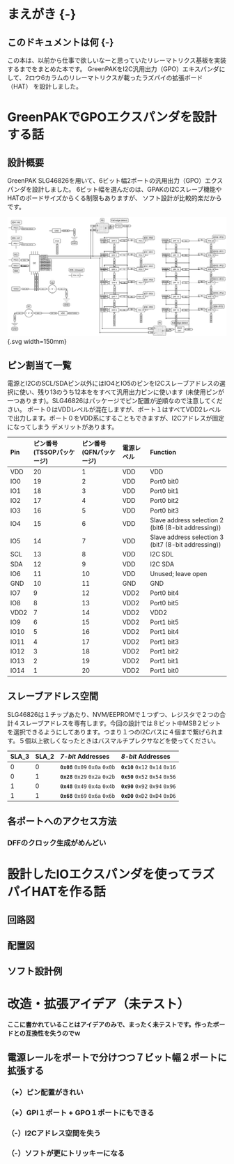 # まえがき {-}

## このドキュメントは何 {-}

この本は、以前から仕事で欲しいなーと思っていたリレーマトリクス基板を実装するまでをまとめた本です。
GreenPAKをI2C汎用出力（GPO）エキスパンダにして、2ロウ6カラムのリレーマトリクスが載ったラズパイの拡張ボード（HAT）
を設計しました。

# GreenPAKでGPOエクスパンダを設計する話

## 設計概要

GreenPAK SLG46826を用いて、6ビット幅2ポートの汎用出力（GPO）エクスパンダを設計しました。
6ビット幅を選んだのは、GPAKのI2Cスレーブ機能やHATのボードサイズからくる制限もありますが、
ソフト設計が比較的楽だからです。

![](images/ioexpander-12bit.svg){.svg width=150mm}

## ピン割当て一覧

電源とI2CのSCL/SDAピン以外にはIO4とIO5のピンをI2Cスレーブアドレスの選択に使い、残り13のうち12本ををすべて汎用出力ピンに使います
(未使用ピンが一つあります)。SLG46826はパッケージでピン配置が逆順なので注意してください。
ポート０はVDDレベルが混在しますが、ポート１はすべてVDD2レベルで出力します。ポート０をVDD系にすることもできますが、I2Cアドレスが固定になってしまう
デメリットがあります。

| Pin  | ピン番号(TSSOPパッケージ) | ピン番号(QFNパッケージ) | 電源レベル | Function                                            |
|:-----|:--------------------------|:------------------------|:-----------|:----------------------------------------------------|
| VDD  | 20                        | 1                       | VDD        | VDD                                                 |
| IO0  | 19                        | 2                       | VDD        | Port0 bit0                                          |
| IO1  | 18                        | 3                       | VDD        | Port0 bit1                                          |
| IO2  | 17                        | 4                       | VDD        | Port0 bit2                                          |
| IO3  | 16                        | 5                       | VDD        | Port0 bit3                                          |
| IO4  | 15                        | 6                       | VDD        | Slave address selection 2 (bit6 (8-bit addressing)) |
| IO5  | 14                        | 7                       | VDD        | Slave address selection 3 (bit7 (8-bit addressing)) |
| SCL  | 13                        | 8                       | VDD        | I2C SDL                                             |
| SDA  | 12                        | 9                       | VDD        | I2C SDA                                             |
| IO6  | 11                        | 10                      | VDD        | Unused; leave open                                  |
| GND  | 10                        | 11                      | GND        | GND                                                 |
| IO7  | 9                         | 12                      | VDD2       | Port0 bit4                                          |
| IO8  | 8                         | 13                      | VDD2       | Port0 bit5                                          |
| VDD2 | 7                         | 14                      | VDD2       | VDD2                                                |
| IO9  | 6                         | 15                      | VDD2       | Port1 bit5                                          |
| IO10 | 5                         | 16                      | VDD2       | Port1 bit4                                          |
| IO11 | 4                         | 17                      | VDD2       | Port1 bit3                                          |
| IO12 | 3                         | 18                      | VDD2       | Port1 bit2                                          |
| IO13 | 2                         | 19                      | VDD2       | Port1 bit1                                          |
| IO14 | 1                         | 20                      | VDD2       | Port1 bit0                                          |

## スレーブアドレス空間

SLG46826は１チップあたり、NVM/EEPROMで１つずつ、レジスタで２つの合計４スレーブアドレスを専有します。今回の設計では８ビット中MSB２ビット
を選択できるようにしてあります。つまり１つのI2Cバスに４個まで繋げられます。５個以上欲しくなったときはバスマルチプレクサなどを使ってください。

| SLA_3 | SLA_2 | *7-bit* Addresses               | *8-bit* Addresses               |
|:------|:------|:--------------------------------|:--------------------------------|
| 0     | 0     | **`0x08`** `0x09` `0x0a` `0x0b` | **`0x10`** `0x12` `0x14` `0x16` |
| 0     | 1     | **`0x28`** `0x29` `0x2a` `0x2b` | **`0x50`** `0x52` `0x54` `0x56` |
| 1     | 0     | **`0x48`** `0x49` `0x4a` `0x4b` | **`0x90`** `0x92` `0x94` `0x96` |
| 1     | 1     | **`0x68`** `0x69` `0x6a` `0x6b` | **`0xD0`** `0xD2` `0xD4` `0xD6` |

## 各ポートへのアクセス方法
### DFFのクロック生成がめんどい

# 設計したIOエクスパンダを使ってラズパイHATを作る話
## 回路図
## 配置図
## ソフト設計例

# 改造・拡張アイデア（未テスト）

**ここに書かれていることはアイデアのみで、まったく未テストです。作ったボードとの互換性を失うのでｗ**

## 電源レールをポートで分けつつ７ビット幅２ポートに拡張する
### （+）ピン配置がきれい
### （+）GPI１ポート + GPO１ポートにもできる
### （-）I2Cアドレス空間を失う
### （-）ソフトが更にトリッキーになる
